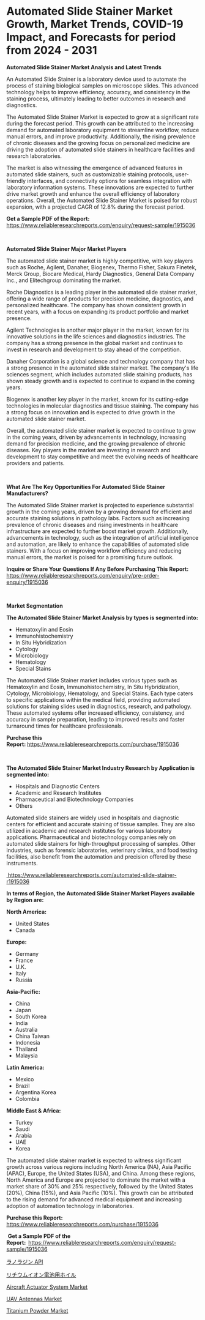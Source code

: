 <p><h1>Automated Slide Stainer Market Growth, Market Trends, COVID-19 Impact, and Forecasts for period from 2024 - 2031</h1></p><p><strong>Automated Slide Stainer Market Analysis and Latest Trends</strong></p>
<p><p>An Automated Slide Stainer is a laboratory device used to automate the process of staining biological samples on microscope slides. This advanced technology helps to improve efficiency, accuracy, and consistency in the staining process, ultimately leading to better outcomes in research and diagnostics.</p><p>The Automated Slide Stainer Market is expected to grow at a significant rate during the forecast period. This growth can be attributed to the increasing demand for automated laboratory equipment to streamline workflow, reduce manual errors, and improve productivity. Additionally, the rising prevalence of chronic diseases and the growing focus on personalized medicine are driving the adoption of automated slide stainers in healthcare facilities and research laboratories.</p><p>The market is also witnessing the emergence of advanced features in automated slide stainers, such as customizable staining protocols, user-friendly interfaces, and connectivity options for seamless integration with laboratory information systems. These innovations are expected to further drive market growth and enhance the overall efficiency of laboratory operations. Overall, the Automated Slide Stainer Market is poised for robust expansion, with a projected CAGR of 12.8% during the forecast period.</p></p>
<p><strong>Get a Sample PDF of the Report:&nbsp;</strong> <a href="https://www.reliableresearchreports.com/enquiry/request-sample/1915036">https://www.reliableresearchreports.com/enquiry/request-sample/1915036</a></p>
<p>&nbsp;</p>
<p><strong>Automated Slide Stainer Major Market Players</strong></p>
<p><p>The automated slide stainer market is highly competitive, with key players such as Roche, Agilent, Danaher, Biogenex, Thermo Fisher, Sakura Finetek, Merck Group, Biocare Medical, Hardy Diagnostics, General Data Company Inc., and Elitechgroup dominating the market.</p><p>Roche Diagnostics is a leading player in the automated slide stainer market, offering a wide range of products for precision medicine, diagnostics, and personalized healthcare. The company has shown consistent growth in recent years, with a focus on expanding its product portfolio and market presence.</p><p>Agilent Technologies is another major player in the market, known for its innovative solutions in the life sciences and diagnostics industries. The company has a strong presence in the global market and continues to invest in research and development to stay ahead of the competition.</p><p>Danaher Corporation is a global science and technology company that has a strong presence in the automated slide stainer market. The company's life sciences segment, which includes automated slide staining products, has shown steady growth and is expected to continue to expand in the coming years.</p><p>Biogenex is another key player in the market, known for its cutting-edge technologies in molecular diagnostics and tissue staining. The company has a strong focus on innovation and is expected to drive growth in the automated slide stainer market.</p><p>Overall, the automated slide stainer market is expected to continue to grow in the coming years, driven by advancements in technology, increasing demand for precision medicine, and the growing prevalence of chronic diseases. Key players in the market are investing in research and development to stay competitive and meet the evolving needs of healthcare providers and patients.</p></p>
<p>&nbsp;</p>
<p><strong>What Are The Key Opportunities For Automated Slide Stainer Manufacturers?</strong></p>
<p><p>The Automated Slide Stainer market is projected to experience substantial growth in the coming years, driven by a growing demand for efficient and accurate staining solutions in pathology labs. Factors such as increasing prevalence of chronic diseases and rising investments in healthcare infrastructure are expected to further boost market growth. Additionally, advancements in technology, such as the integration of artificial intelligence and automation, are likely to enhance the capabilities of automated slide stainers. With a focus on improving workflow efficiency and reducing manual errors, the market is poised for a promising future outlook.</p></p>
<p><strong>Inquire or Share Your Questions If Any Before Purchasing This Report:</strong> <a href="https://www.reliableresearchreports.com/enquiry/pre-order-enquiry/1915036">https://www.reliableresearchreports.com/enquiry/pre-order-enquiry/1915036</a></p>
<p>&nbsp;</p>
<p><strong>Market Segmentation</strong></p>
<p><strong>The Automated Slide Stainer Market Analysis by types is segmented into:</strong></p>
<p><ul><li>Hematoxylin and Eosin</li><li>Immunohistochemistry</li><li>In Situ Hybridization</li><li>Cytology</li><li>Microbiology</li><li>Hematology</li><li>Special Stains</li></ul></p>
<p><p>The Automated Slide Stainer market includes various types such as Hematoxylin and Eosin, Immunohistochemistry, In Situ Hybridization, Cytology, Microbiology, Hematology, and Special Stains. Each type caters to specific applications within the medical field, providing automated solutions for staining slides used in diagnostics, research, and pathology. These automated systems offer increased efficiency, consistency, and accuracy in sample preparation, leading to improved results and faster turnaround times for healthcare professionals.</p></p>
<p><strong>Purchase this Report:&nbsp;</strong><a href="https://www.reliableresearchreports.com/purchase/1915036">https://www.reliableresearchreports.com/purchase/1915036</a></p>
<p>&nbsp;</p>
<p><strong>The Automated Slide Stainer Market Industry Research by Application is segmented into:</strong></p>
<p><ul><li>Hospitals and Diagnostic Centers</li><li>Academic and Research Institutes</li><li>Pharmaceutical and Biotechnology Companies</li><li>Others</li></ul></p>
<p><p>Automated slide stainers are widely used in hospitals and diagnostic centers for efficient and accurate staining of tissue samples. They are also utilized in academic and research institutes for various laboratory applications. Pharmaceutical and biotechnology companies rely on automated slide stainers for high-throughput processing of samples. Other industries, such as forensic laboratories, veterinary clinics, and food testing facilities, also benefit from the automation and precision offered by these instruments.</p></p>
<p><a href="https://www.reliableresearchreports.com/automated-slide-stainer-r1915036">&nbsp;https://www.reliableresearchreports.com/automated-slide-stainer-r1915036</a></p>
<p><strong>In terms of Region, the Automated Slide Stainer Market Players available by Region are:</strong></p>
<p>
    <p> <strong> North America: </strong>
        <ul>
            <li>United States</li>
            <li>Canada</li>
        </ul>
        </p> 
    <p> <strong> Europe: </strong>
        <ul>
            <li>Germany</li>
            <li>France</li>
            <li>U.K.</li>
            <li>Italy</li>
            <li>Russia</li>
        </ul>
        </p> 
    <p> <strong> Asia-Pacific: </strong>
        <ul>
            <li>China</li>
            <li>Japan</li>
            <li>South Korea</li>
            <li>India</li>
            <li>Australia</li>
            <li>China Taiwan</li>
            <li>Indonesia</li>
            <li>Thailand</li>
            <li>Malaysia</li>
        </ul>
        </p> 
    <p> <strong> Latin America: </strong>
        <ul>
            <li>Mexico</li>
            <li>Brazil</li>
            <li>Argentina Korea</li>
            <li>Colombia</li>
        </ul>
        </p> 
    <p> <strong> Middle East & Africa: </strong>
        <ul>
            <li>Turkey</li>
            <li>Saudi</li>
            <li>Arabia</li>
            <li>UAE</li>
            <li>Korea</li>
        </ul>
    </p>
    </p>
<p><p>The automated slide stainer market is expected to witness significant growth across various regions including North America (NA), Asia Pacific (APAC), Europe, the United States (USA), and China. Among these regions, North America and Europe are projected to dominate the market with a market share of 30% and 25% respectively, followed by the United States (20%), China (15%), and Asia Pacific (10%). This growth can be attributed to the rising demand for advanced medical equipment and increasing adoption of automation technology in laboratories.</p></p>
<p><strong>Purchase this Report: </strong><a href="https://www.reliableresearchreports.com/purchase/1915036">https://www.reliableresearchreports.com/purchase/1915036</a></p>
<p>&nbsp;<strong>Get a Sample PDF of the Report:&nbsp;&nbsp;</strong><a href="https://www.reliableresearchreports.com/enquiry/request-sample/1915036">https://www.reliableresearchreports.com/enquiry/request-sample/1915036</a></p>
<p><strong></strong></p>
<p><p><a href="https://github.com/TysonKub/Market-Research-Report-List-1/blob/main/5114562157733.md">ラノラジン API</a></p><p><a href="https://github.com/RaeJenkins1952/Market-Research-Report-List-1/blob/main/6857201157732.md">リチウムイオン電池用ホイル</a></p><p><a href="https://github.com/suitykhatun12/Market-Research-Report-List-1/blob/main/aircraft-actuator-system-market.md">Aircraft Actuator System Market</a></p><p><a href="https://www.linkedin.com/pulse/uav-antennas-market-outlook-forecast-from-2024-2031-we-do-research-utple">UAV Antennas Market</a></p><p><a href="https://www.linkedin.com/pulse/global-titanium-powder-market-size-amp-share-analysis-product-yf5ce">Titanium Powder Market</a></p></p>